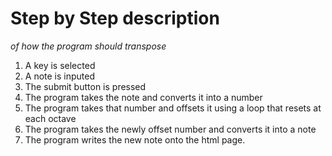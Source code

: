 # Step by Step description

_of how the program should transpose_

1. A key is selected
2. A note is inputed
3. The submit button is pressed
4. The program takes the note and converts it into a number
5. The program takes that number and offsets it using a loop that resets at each octave
6. The program takes the newly offset number and converts it into a note
7. The program writes the new note onto the html page.
